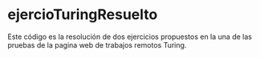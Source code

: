 # ejercioTuringResuelto
Este código es la resolución de dos ejercicios propuestos en la una de las pruebas de la pagina web de trabajos remotos Turing.
